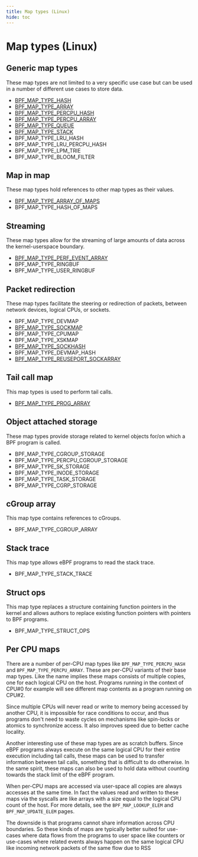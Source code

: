 ```yaml
---
title: Map types (Linux)
hide: toc
---
```


# Map types (Linux)

## Generic map types

These map types are not limited to a very specific use case but can be used in a number of different use cases to store data.

  * [BPF_MAP_TYPE_HASH](BPF_MAP_TYPE_HASH.md)
  * [BPF_MAP_TYPE_ARRAY](BPF_MAP_TYPE_ARRAY.md)
  * [BPF_MAP_TYPE_PERCPU_HASH](BPF_MAP_TYPE_PERCPU_HASH.md)
  * [BPF_MAP_TYPE_PERCPU_ARRAY](BPF_MAP_TYPE_PERCPU_ARRAY.md)
  * [BPF_MAP_TYPE_QUEUE](BPF_MAP_TYPE_QUEUE.md)
  * [BPF_MAP_TYPE_STACK](BPF_MAP_TYPE_STACK.md)
  * BPF_MAP_TYPE_LRU_HASH
  * BPF_MAP_TYPE_LRU_PERCPU_HASH
  * BPF_MAP_TYPE_LPM_TRIE
  * BPF_MAP_TYPE_BLOOM_FILTER

## Map in map

These map types hold references to other map types as their values.

  * [BPF_MAP_TYPE_ARRAY_OF_MAPS](BPF_MAP_TYPE_ARRAY_OF_MAPS.md)
  * BPF_MAP_TYPE_HASH_OF_MAPS

## Streaming

These map types allow for the streaming of large amounts of data across the kernel-userspace boundary.

  * [BPF_MAP_TYPE_PERF_EVENT_ARRAY](BPF_MAP_TYPE_PERF_EVENT_ARRAY.md)
  * BPF_MAP_TYPE_RINGBUF
  * BPF_MAP_TYPE_USER_RINGBUF

## Packet redirection

These map types facilitate the steering or redirection of packets, between network devices, logical CPUs, or sockets.

  * BPF_MAP_TYPE_DEVMAP
  * [BPF_MAP_TYPE_SOCKMAP](BPF_MAP_TYPE_SOCKMAP.md)
  * BPF_MAP_TYPE_CPUMAP
  * BPF_MAP_TYPE_XSKMAP
  * [BPF_MAP_TYPE_SOCKHASH](BPF_MAP_TYPE_SOCKHASH.md)
  * BPF_MAP_TYPE_DEVMAP_HASH
  * [BPF_MAP_TYPE_REUSEPORT_SOCKARRAY](BPF_MAP_TYPE_REUSEPORT_SOCKARRAY.md)

## Tail call map

This map types is used to perform tail calls.

  * [BPF_MAP_TYPE_PROG_ARRAY](BPF_MAP_TYPE_PROG_ARRAY.md)

## Object attached storage

These map types provide storage related to kernel objects for/on which a BPF program is called.

  * BPF_MAP_TYPE_CGROUP_STORAGE
  * BPF_MAP_TYPE_PERCPU_CGROUP_STORAGE
  * BPF_MAP_TYPE_SK_STORAGE
  * BPF_MAP_TYPE_INODE_STORAGE
  * BPF_MAP_TYPE_TASK_STORAGE
  * BPF_MAP_TYPE_CGRP_STORAGE

## cGroup array

This map type contains references to cGroups.

  * BPF_MAP_TYPE_CGROUP_ARRAY

## Stack trace

This map type allows eBPF programs to read the stack trace.

  * BPF_MAP_TYPE_STACK_TRACE

## Struct ops

This map type replaces a structure containing function pointers in the kernel and allows authors to replace existing function pointers with pointers to BPF programs.

  * BPF_MAP_TYPE_STRUCT_OPS
  
## Per CPU maps

There are a number of per-CPU map types like `BPF_MAP_TYPE_PERCPU_HASH` and `BPF_MAP_TYPE_PERCPU_ARRAY`. These are per-CPU variants of their base map types. Like the name implies these maps consists of multiple copies, one for each logical CPU on the host. Programs running in the context of CPU#0 for example will see different map contents as a program running on CPU#2. 

Since multiple CPUs will never read or write to memory being accessed by another CPU, it is impossible for race conditions to occur, and thus programs don't need to waste cycles on mechanisms like spin-locks or atomics to synchronize access. It also improves speed due to better cache locality.

Another interesting use of these map types are as scratch buffers. Since eBPF programs always execute on the same logical CPU for their entire execution including tail calls, these maps can be used to transfer information between tail calls, something that is difficult to do otherwise. In the same spirit, these maps can also be used to hold data without counting towards the stack limit of the eBPF program.

When per-CPU maps are accessed via user-space all copies are always accesses at the same time. In fact the values read and written to these maps via the syscalls are like arrays with a size equal to the logical CPU count of the host. For more details, see the `BPF_MAP_LOOKUP_ELEM` and `BPF_MAP_UPDATE_ELEM` pages.

The downside is that programs cannot share information across CPU boundaries. So these kinds of maps are typically better suited for use-cases where data flows from the programs to user space like counters or use-cases where related events always happen on the same logical CPU like incoming network packets of the same flow due to RSS
